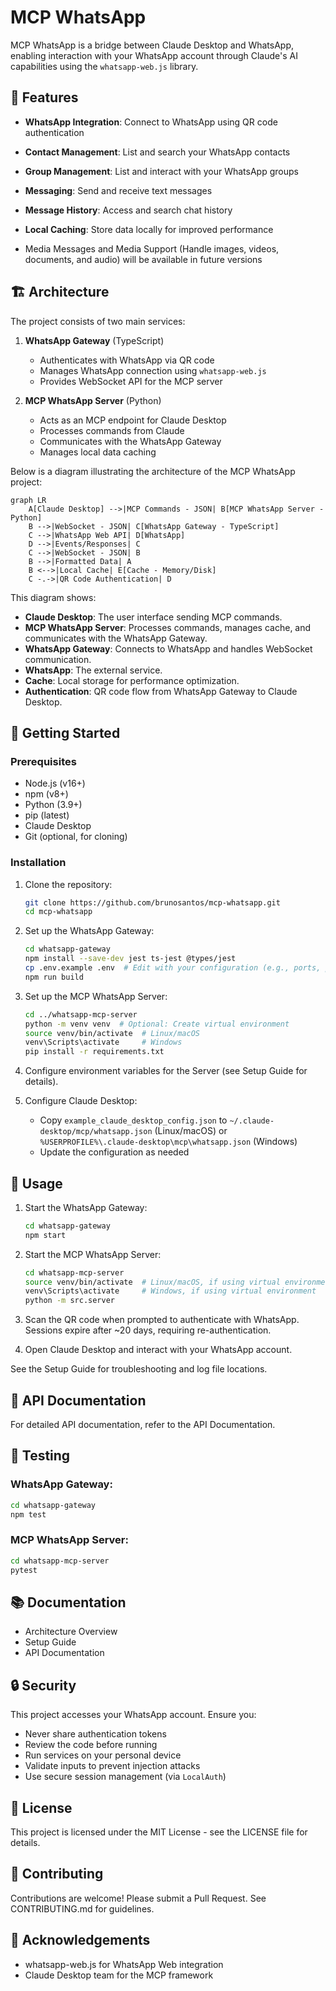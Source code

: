 # MCP WhatsApp

MCP WhatsApp is a bridge between Claude Desktop and WhatsApp, enabling interaction with your WhatsApp account through Claude's AI capabilities using the `whatsapp-web.js` library.

## 🌟 Features

- **WhatsApp Integration**: Connect to WhatsApp using QR code authentication
- **Contact Management**: List and search your WhatsApp contacts
- **Group Management**: List and interact with your WhatsApp groups
- **Messaging**: Send and receive text messages
- **Message History**: Access and search chat history
- **Local Caching**: Store data locally for improved performance

- Media Messages and Media Support (Handle images, videos, documents, and audio) will be available in future versions

## 🏗️ Architecture

The project consists of two main services:

1. **WhatsApp Gateway** (TypeScript)

   - Authenticates with WhatsApp via QR code
   - Manages WhatsApp connection using `whatsapp-web.js`
   - Provides WebSocket API for the MCP server

2. **MCP WhatsApp Server** (Python)

   - Acts as an MCP endpoint for Claude Desktop
   - Processes commands from Claude
   - Communicates with the WhatsApp Gateway
   - Manages local data caching
   

Below is a diagram illustrating the architecture of the MCP WhatsApp project:

```mermaid
graph LR
    A[Claude Desktop] -->|MCP Commands - JSON| B[MCP WhatsApp Server - Python]
    B -->|WebSocket - JSON| C[WhatsApp Gateway - TypeScript]
    C -->|WhatsApp Web API| D[WhatsApp]
    D -->|Events/Responses| C
    C -->|WebSocket - JSON| B
    B -->|Formatted Data| A
    B <-->|Local Cache| E[Cache - Memory/Disk]
    C -.->|QR Code Authentication| D
```

This diagram shows:

- **Claude Desktop**: The user interface sending MCP commands.
- **MCP WhatsApp Server**: Processes commands, manages cache, and communicates with the WhatsApp Gateway.
- **WhatsApp Gateway**: Connects to WhatsApp and handles WebSocket communication.
- **WhatsApp**: The external service.
- **Cache**: Local storage for performance optimization.
- **Authentication**: QR code flow from WhatsApp Gateway to Claude Desktop.

## 🚀 Getting Started

### Prerequisites

- Node.js (v16+)
- npm (v8+)
- Python (3.9+)
- pip (latest)
- Claude Desktop
- Git (optional, for cloning)

### Installation

1. Clone the repository:

   ```bash
   git clone https://github.com/brunosantos/mcp-whatsapp.git
   cd mcp-whatsapp
   ```

2. Set up the WhatsApp Gateway:

   ```bash
   cd whatsapp-gateway
   npm install --save-dev jest ts-jest @types/jest
   cp .env.example .env  # Edit with your configuration (e.g., ports, paths)
   npm run build
   ```

3. Set up the MCP WhatsApp Server:

   ```bash
   cd ../whatsapp-mcp-server
   python -m venv venv  # Optional: Create virtual environment
   source venv/bin/activate  # Linux/macOS
   venv\Scripts\activate     # Windows
   pip install -r requirements.txt
   ```

4. Configure environment variables for the Server (see Setup Guide for details).

5. Configure Claude Desktop:

   - Copy `example_claude_desktop_config.json` to `~/.claude-desktop/mcp/whatsapp.json` (Linux/macOS) or `%USERPROFILE%\.claude-desktop\mcp\whatsapp.json` (Windows)
   - Update the configuration as needed

## 🔧 Usage

1. Start the WhatsApp Gateway:

   ```bash
   cd whatsapp-gateway
   npm start
   ```

2. Start the MCP WhatsApp Server:

   ```bash
   cd whatsapp-mcp-server
   source venv/bin/activate  # Linux/macOS, if using virtual environment
   venv\Scripts\activate     # Windows, if using virtual environment
   python -m src.server
   ```

3. Scan the QR code when prompted to authenticate with WhatsApp. Sessions expire after \~20 days, requiring re-authentication.

4. Open Claude Desktop and interact with your WhatsApp account.

See the Setup Guide for troubleshooting and log file locations.

## 📝 API Documentation

For detailed API documentation, refer to the API Documentation.

## 🧪 Testing

### WhatsApp Gateway:

```bash
cd whatsapp-gateway
npm test
```

### MCP WhatsApp Server:

```bash
cd whatsapp-mcp-server
pytest
```

## 📚 Documentation

- Architecture Overview
- Setup Guide
- API Documentation

## 🔒 Security

This project accesses your WhatsApp account. Ensure you:

- Never share authentication tokens
- Review the code before running
- Run services on your personal device
- Validate inputs to prevent injection attacks
- Use secure session management (via `LocalAuth`)

## 📄 License

This project is licensed under the MIT License - see the LICENSE file for details.

## 🤝 Contributing

Contributions are welcome! Please submit a Pull Request. See CONTRIBUTING.md for guidelines.

## 🙏 Acknowledgements

- whatsapp-web.js for WhatsApp Web integration
- Claude Desktop team for the MCP framework